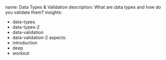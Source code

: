 name: Data Types & Validation
description: What are data types and how do you validate them?
insights:
  - data-types
  - data-types-2
  - data-validation
  - data-validation-2
aspects:
  - introduction
  - deep
  - workout
 
